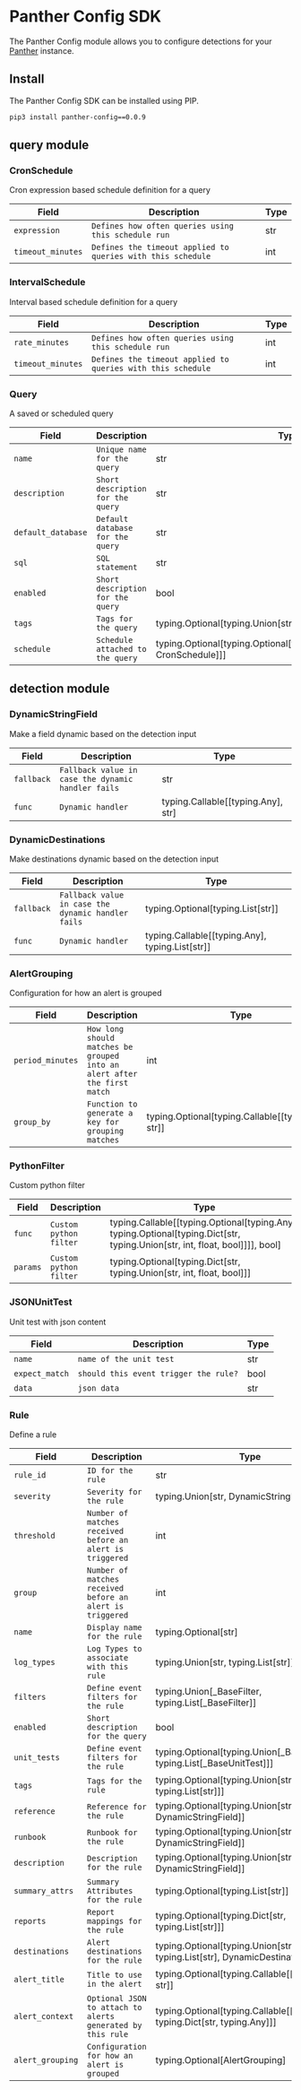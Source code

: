 # Panther Config SDK
The Panther Config module allows you to configure detections for your [Panther](https://panther.com) instance.

## Install
The Panther Config SDK can be installed using PIP.

```sh
pip3 install panther-config==0.0.9
```


## query module

### CronSchedule
Cron expression based schedule definition for a query

| Field | Description | Type |
| ----- | ---- | ----------- |
| `expression` | `Defines how often queries using this schedule run` | str |
| `timeout_minutes` | `Defines the timeout applied to queries with this schedule` | int |


### IntervalSchedule
Interval based schedule definition for a query

| Field | Description | Type |
| ----- | ---- | ----------- |
| `rate_minutes` | `Defines how often queries using this schedule run` | int |
| `timeout_minutes` | `Defines the timeout applied to queries with this schedule` | int |


### Query
A saved or scheduled query

| Field | Description | Type |
| ----- | ---- | ----------- |
| `name` | `Unique name for the query` | str |
| `description` | `Short description for the query` | str |
| `default_database` | `Default database for the query` | str |
| `sql` | `SQL statement` | str |
| `enabled` | `Short description for the query` | bool |
| `tags` | `Tags for the query` | typing.Optional[typing.Union[str, typing.List[str]]] |
| `schedule` | `Schedule attached to the query` | typing.Optional[typing.Optional[typing.Union[IntervalSchedule, CronSchedule]]] |

## detection module

### DynamicStringField
Make a field dynamic based on the detection input

| Field | Description | Type |
| ----- | ---- | ----------- |
| `fallback` | `Fallback value in case the dynamic handler fails` | str |
| `func` | `Dynamic handler` | typing.Callable[[typing.Any], str] |


### DynamicDestinations
Make destinations dynamic based on the detection input

| Field | Description | Type |
| ----- | ---- | ----------- |
| `fallback` | `Fallback value in case the dynamic handler fails` | typing.Optional[typing.List[str]] |
| `func` | `Dynamic handler` | typing.Callable[[typing.Any], typing.List[str]] |


### AlertGrouping
Configuration for how an alert is grouped

| Field | Description | Type |
| ----- | ---- | ----------- |
| `period_minutes` | `How long should matches be grouped into an alert after the first match` | int |
| `group_by` | `Function to generate a key for grouping matches` | typing.Optional[typing.Callable[[typing.Any], str]] |



### PythonFilter
Custom python filter

| Field | Description | Type |
| ----- | ---- | ----------- |
| `func` | `Custom python filter` | typing.Callable[[typing.Optional[typing.Any], typing.Optional[typing.Dict[str, typing.Union[str, int, float, bool]]]], bool] |
| `params` | `Custom python filter` | typing.Optional[typing.Dict[str, typing.Union[str, int, float, bool]]] |



### JSONUnitTest
Unit test with json content

| Field | Description | Type |
| ----- | ---- | ----------- |
| `name` | `name of the unit test` | str |
| `expect_match` | `should this event trigger the rule?` | bool |
| `data` | `json data` | str |


### Rule
Define a rule

| Field | Description | Type |
| ----- | ---- | ----------- |
| `rule_id` | `ID for the rule` | str |
| `severity` | `Severity for the rule` | typing.Union[str, DynamicStringField] |
| `threshold` | `Number of matches received before an alert is triggered` | int |
| `group` | `Number of matches received before an alert is triggered` | int |
| `name` | `Display name for the rule` | typing.Optional[str] |
| `log_types` | `Log Types to associate with this rule` | typing.Union[str, typing.List[str]] |
| `filters` | `Define event filters for the rule` | typing.Union[_BaseFilter, typing.List[_BaseFilter]] |
| `enabled` | `Short description for the query` | bool |
| `unit_tests` | `Define event filters for the rule` | typing.Optional[typing.Union[_BaseUnitTest, typing.List[_BaseUnitTest]]] |
| `tags` | `Tags for the rule` | typing.Optional[typing.Union[str, typing.List[str]]] |
| `reference` | `Reference for the rule` | typing.Optional[typing.Union[str, DynamicStringField]] |
| `runbook` | `Runbook for the rule` | typing.Optional[typing.Union[str, DynamicStringField]] |
| `description` | `Description for the rule` | typing.Optional[typing.Union[str, DynamicStringField]] |
| `summary_attrs` | `Summary Attributes for the rule` | typing.Optional[typing.List[str]] |
| `reports` | `Report mappings for the rule` | typing.Optional[typing.Dict[str, typing.List[str]]] |
| `destinations` | `Alert destinations for the rule` | typing.Optional[typing.Union[str, typing.List[str], DynamicDestinations]] |
| `alert_title` | `Title to use in the alert` | typing.Optional[typing.Callable[[typing.Any], str]] |
| `alert_context` | `Optional JSON to attach to alerts generated by this rule` | typing.Optional[typing.Callable[[typing.Any], typing.Dict[str, typing.Any]]] |
| `alert_grouping` | `Configuration for how an alert is grouped` | typing.Optional[AlertGrouping] |
